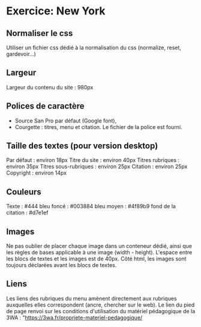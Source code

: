 # Exercice: New York

## Normaliser le css
Utiliser un fichier css dédié à la normalisation du css (normalize, reset, gardevoir...)

##  Largeur
Largeur du contenu du site : 980px

## Polices de caractère
- Source San Pro par défaut (Google font), 
- Courgette : titres, menu et citation. Le fichier de la police est fourni.

## Taille des textes (pour version desktop)
Par défaut : environ 18px
Titre du site : environ 40px
Titres rubriques : environ  35px
Titres sous-rubriques : environ 25px
Citation : environ 25px
Copyright : environ 14px

## Couleurs
Texte : #444
bleu foncé : #003884 
bleu moyen : #4f89b9
fond de la citation : #d7e1ef

## Images
Ne pas oublier de placer chaque image dans un conteneur dédié, ainsi que les règles de bases applicable à une image (width - height).
L'espace entre les blocs de textes et les images est de 40px.
Côté html, les images sont toujours déclarées avant les blocs de textes.

## Liens
Les liens des rubriques du menu amènent directement aux rubriques auxquelles elles correspondent (ancre, chercher sur le web).
Le lien du pied de page renvoi sur les conditions d'utilisation du matériel pédagogique de la 3WA : "https://3wa.fr/propriete-materiel-pedagogique/
